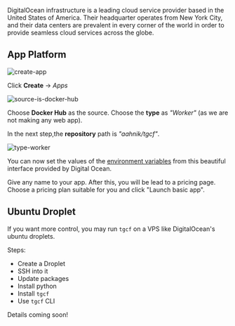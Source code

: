 DigitalOcean infrastructure is a leading cloud service provider based in the United States of America. Their headquarter operates from New York City, and their data centers are prevalent in every corner of the world in order to provide seamless cloud services across the globe.


## App Platform


![create-app](https://user-images.githubusercontent.com/66209958/113475188-aab3a200-9491-11eb-8649-9c4111d05a1b.png)

Click **Create** -> *Apps*


![source-is-docker-hub](https://user-images.githubusercontent.com/66209958/113475207-c1f28f80-9491-11eb-84d1-5b90e6a4ee3c.png)

Choose **Docker Hub** as the source.
Choose the **type** as _"Worker"_ (as we are not making any web app).

In the next step,the **repository** path is _"aahnik/tgcf"_.

![type-worker](https://user-images.githubusercontent.com/66209958/113475243-fbc39600-9491-11eb-9c2e-96fb0487d43d.png)

You can now set the values of the [environment variables](https://github.com/aahnik/tgcf/wiki/Environment-Variables) from this beautiful interface provided by Digital Ocean.


Give any name to your app. After this, you will be lead to a pricing page. Choose a pricing plan suitable for you and click "Launch basic app".



## Ubuntu Droplet

If you want more control, you may run `tgcf` on a VPS like DigitalOcean's ubuntu droplets.

Steps:
- Create a Droplet
- SSH into it
- Update packages
- Install python
- Install `tgcf`
- Use `tgcf` CLI

Details coming soon!